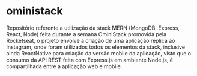 # oministack
Repositório referente a utilização da stack MERN (MongoDB, Express, React, Node) feita durante a semana OminiStack promovida pela Rocketseat, o projeto envolve a criação de uma aplicação réplica ao Instagram, onde foram utilizados todos os elementos da stack, inclusive ainda ReactNative para criação da versão mobile da aplicação, visto que o consumo da API REST feita com Express.js em ambiente Node.js, é compartilhada entre a aplicação web e mobile.
